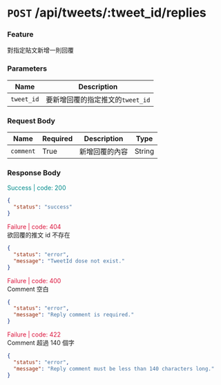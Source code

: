 # `POST` /api/tweets/:tweet_id/replies

### Feature

對指定貼文新增一則回覆

### Parameters

| Name       | Description                      |
| ---------- | -------------------------------- |
| `tweet_id` | 要新增回覆的指定推文的`tweet_id` |

### Request Body

| Name      | Required | Description    | Type   |
| --------- | -------- | -------------- | ------ |
| `comment` | True     | 新增回覆的內容 | String |

### Response Body

<font color="#008B8B">Success | code: 200</font>

```json
{
  "status": "success"
}
```

<font color="#DC143C">Failure | code: 404</font>  
欲回覆的推文 id 不存在

```json
{
  "status": "error",
  "message": "TweetId dose not exist."
}
```

<font color="#DC143C">Failure | code: 400</font>  
Comment 空白

```json
{
  "status": "error",
  "message": "Reply comment is required."
}
```

<font color="#DC143C">Failure | code: 422</font>  
Comment 超過 140 個字

```json
{
  "status": "error",
  "message": "Reply comment must be less than 140 characters long."
}
```
